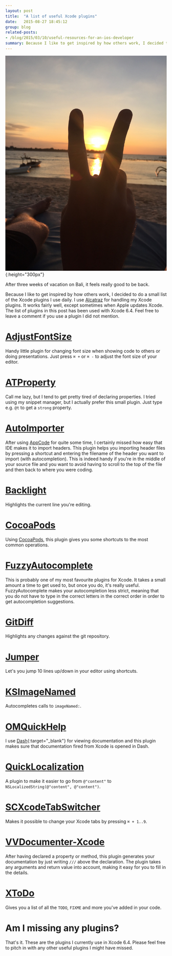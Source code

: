 ```yaml
---
layout: post
title:  "A list of useful Xcode plugins"
date:   2015-08-27 18:45:12
group: blog
related-posts:
- /blog/2015/03/10/useful-resources-for-an-ios-developer
summary: Because I like to get inspired by how others work, I decided to do a small list of the Xcode plugins I use daily. I use Alcatraz for handling my Xcode plugins. It works fairly well, except sometimes when Apple updates Xcode. The list of plugins in this post has been used with Xcode 6.4.
---
```


![Vacation on Bali](../assets/posts/bali.jpg){:height="300px"}

After three weeks of vacation on Bali, it feels really good to be back.

Because I like to get inspired by how others work, I decided to do a small list of the Xcode plugins I use daily. I use [Alcatraz](http://alcatraz.io) for handling my Xcode plugins. It works fairly well, except sometimes when Apple updates Xcode. The list of plugins in this post has been used with Xcode 6.4. Feel free to leave a comment if you use a plugin I did not mention.

# [AdjustFontSize](https://github.com/zats/AdjustFontSize-Xcode-Plugin)
Handy little plugin for changing font size when showing code to others or doing presentations. Just press `⌘ +` or `⌘ -` to adjust the font size of your editor.

# [ATProperty](https://github.com/Draveness/ATProperty)
Call me lazy, but I tend to get pretty tired of declaring properties. I tried using my snippet manager, but I actually prefer this small plugin. Just type e.g. `@t` to get a `strong` property.

# [AutoImporter](https://github.com/citrusbyte/Auto-Importer-for-Xcode)
After using [AppCode](https://www.jetbrains.com/objc/) for quite some time, I certainly missed how easy that IDE makes it to import headers. This plugin helps you importing header files by pressing a shortcut and entering the filename of the header you want to import (with autocompletion). This is indeed handy if you're in the middle of your source file and you want to avoid having to scroll to the top of the file and then back to where you were coding.

# [Backlight](https://github.com/limejelly/Backlight-for-XCode)
Highlights the current line you're editing.

# [CocoaPods](https://github.com/kattrali/cocoapods-xcode-plugin)
Using [CocoaPods](https://cocoapods.org), this plugin gives you some shortcuts to the most common operations.

# [FuzzyAutocomplete](https://github.com/FuzzyAutocomplete/FuzzyAutocompletePlugin)
This is probably one of my most favourite plugins for Xcode. It takes a small amount a time to get used to, but once you do, it's really useful. FuzzyAutocomplete makes your autocompletion less strict, meaning that you do not have to type in the correct letters in the correct order in order to get autocompletion suggestions.

# [GitDiff](https://github.com/johnno1962/GitDiff)
Highlights any changes against the git repository.

# [Jumper](https://github.com/deszip/Jumper)
Let's you jump 10 lines up/down in your editor using shortcuts.

# [KSImageNamed](https://github.com/ksuther/KSImageNamed-Xcode)
Autocompletes calls to `imageNamed:`.

# [OMQuickHelp](https://github.com/omz/Dash-Plugin-for-Xcode)
I use [Dash](https://kapeli.com/dash){:target="_blank"} for viewing documentation and this plugin makes sure that documentation fired from Xcode is opened in Dash.

# [QuickLocalization](https://github.com/nanaimostudio/Xcode-Quick-Localization)
A plugin to make it easier to go from `@"content"` to `NSLocalizedString(@"content", @"content")`.

# [SCXcodeTabSwitcher](https://github.com/stefanceriu/SCXcodeTabSwitcher)
Makes it possible to change your Xcode tabs by pressing `⌘ + 1..9`.

# [VVDocumenter-Xcode](https://github.com/onevcat/VVDocumenter-Xcode)
After having declared a property or method, this plugin generates your documentation by just writing `///` above the declaration. The plugin takes any arguments and return value into account, making it easy for you to fill in the details.

# [XToDo](https://github.com/trawor/XToDo)
Gives you a list of all the `TODO`, `FIXME` and more you've added in your code.

# Am I missing any plugins?
That's it. These are the plugins I currently use in Xcode 6.4. Please feel free to pitch in with any other useful plugins I might have missed.
